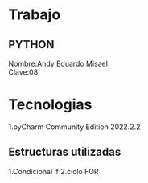 # Trabajo <br>
## PYTHON <br>
Nombre:Andy Eduardo Misael <br>
Clave:08
# Tecnologias
1.pyCharm Community Edition 2022.2.2
## Estructuras utilizadas
1.Condicional if
2.ciclo FOR

